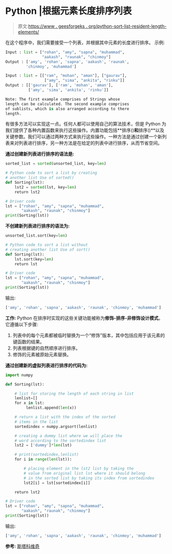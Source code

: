# Python |根据元素长度排序列表

> 原文:[https://www . geesforgeks . org/python-sort-list-resident-length-elements/](https://www.geeksforgeeks.org/python-sort-list-according-length-elements/)

在这个程序中，我们需要接受一个列表，并根据其中元素的长度进行排序。
示例:

```py
Input : list = ["rohan", "amy", "sapna", "muhammad",
                "aakash", "raunak", "chinmoy"]
Output : ['amy', 'rohan', 'sapna', 'aakash', 'raunak', 
         'chinmoy', 'muhammad']

Input : list = [["ram", "mohan", "aman"], ["gaurav"], 
                 ["amy", "sima", "ankita", "rinku"]]
Output : [['gaurav'], ['ram', 'mohan', 'aman'], 
          ['amy', 'sima', 'ankita', 'rinku']]

Note: The first example comprises of Strings whose 
length can be calculated. The second example comprises 
of sublists, which is also arranged according to there 
length. 

```

有很多方法可以实现这一点。任何人都可以使用自己的算法技术，但是 Python 为我们提供了各种内置函数来执行这些操作。内置功能包括**排序()**和**排序()**以及关键参数。我们可以通过两种方式来执行这些操作。一种方法是通过创建一个新列表来对列表进行排序，另一种方法是在给定的列表中进行排序，从而节省空间。

**通过创建新列表进行排序的语法是:**

```py
sorted_list = sorted(unsorted_list, key=len)
```

```py
# Python code to sort a list by creating 
# another list Use of sorted()
def Sorting(lst):
    lst2 = sorted(lst, key=len)
    return lst2

# Driver code
lst = ["rohan", "amy", "sapna", "muhammad", 
       "aakash", "raunak", "chinmoy"]
print(Sorting(lst))
```

**不创建新列表进行排序的语法为:**

```py
unsorted_list.sort(key=len)
```

```py
# Python code to sort a list without 
# creating another list Use of sort()
def Sorting(lst):
    lst.sort(key=len)
    return lst

# Driver code
lst = ["rohan", "amy", "sapna", "muhammad", 
       "aakash", "raunak", "chinmoy"]
print(Sorting(lst))
```

输出:

```py
['amy', 'rohan', 'sapna', 'aakash', 'raunak', 'chinmoy', 'muhammad']

```

**工作:**
Python 在排序时实现的这些关键功能被称为**修饰-排序-非修饰设计模式**。它遵循以下步骤:

1.  列表中的每个元素都被临时替换为一个“修饰”版本，其中包括应用于该元素的键函数的结果。
2.  列表根据键的自然顺序进行排序。
3.  修饰的元素被原始元素替换。

**通过创建新的虚拟列表进行排序的代码为:**

```py
import numpy

def Sorting(lst):

    # list for storing the length of each string in list 
    lenlist=[]   
    for x in lst:
         lenlist.append(len(x))     

    # return a list with the index of the sorted
    # items in the list
    sortedindex = numpy.argsort(lenlist)  

    # creating a dummy list where we will place the 
    # word according to the sortedindex list 
    lst2 = ['dummy']*len(lst)   

    # print(sortedindex,lenlist)
    for i in range(len(lst)):    

        # placing element in the lst2 list by taking the
        # value from original list lst where it should belong 
        # in the sorted list by taking its index from sortedindex
        lst2[i] = lst[sortedindex[i]]     

    return lst2

# Driver code
lst = ["rohan", "amy", "sapna", "muhammad", 
       "aakash", "raunak", "chinmoy"]
print(Sorting(lst))
```

输出:

```py
['amy', 'rohan', 'sapna', 'aakash', 'raunak', 'chinmoy', 'muhammad']

```

 **参考:** [斯塔科维奇](https://stackoverflow.com/questions/2587402/sorting-python-list-based-on-the-length-of-the-string)